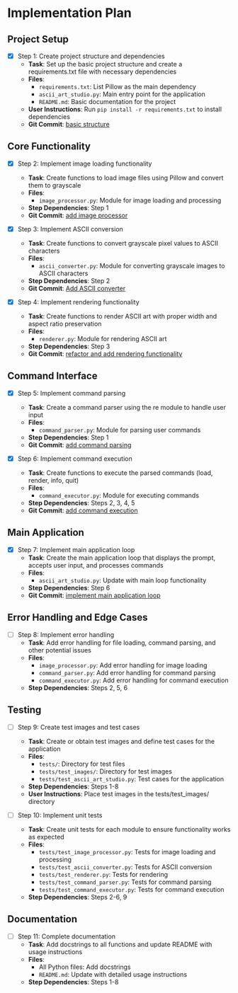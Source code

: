 # Implementation Plan

## Project Setup
- [x] Step 1: Create project structure and dependencies
  - **Task**: Set up the basic project structure and create a requirements.txt file with necessary dependencies
  - **Files**:
    - `requirements.txt`: List Pillow as the main dependency
    - `ascii_art_studio.py`: Main entry point for the application
    - `README.md`: Basic documentation for the project
  - **User Instructions**: Run `pip install -r requirements.txt` to install dependencies
  - **Git Commit**: [basic structure](1b3146a3d1c6af70b0f8a256941dd25249cb4499)

## Core Functionality
- [x] Step 2: Implement image loading functionality
  - **Task**: Create functions to load image files using Pillow and convert them to grayscale
  - **Files**:
    - `image_processor.py`: Module for image loading and processing
  - **Step Dependencies**: Step 1
  - **Git Commit**: [add image processor](33ca40110dee9c1ce81c3c20cc3a26f7acf3b942)
  
- [x] Step 3: Implement ASCII conversion
  - **Task**: Create functions to convert grayscale pixel values to ASCII characters
  - **Files**:
    - `ascii_converter.py`: Module for converting grayscale images to ASCII characters
  - **Step Dependencies**: Step 2
  - **Git Commit**: [Add ASCII converter](e55516163a4c31ce151fdd032747f96caedc112d)

- [x] Step 4: Implement rendering functionality
  - **Task**: Create functions to render ASCII art with proper width and aspect ratio preservation
  - **Files**:
    - `renderer.py`: Module for rendering ASCII art
  - **Step Dependencies**: Step 3
  - **Git Commit**: [refactor and add rendering functionality](34c11f551925705b087d22ca37ea4918b48bc4e8)

## Command Interface
- [x] Step 5: Implement command parsing
  - **Task**: Create a command parser using the re module to handle user input
  - **Files**:
    - `command_parser.py`: Module for parsing user commands
  - **Step Dependencies**: Step 1
  - **Git Commit**: [add command parsing](6dffbaf7e2ab299346e93b88cfd84d8beda3def6)

- [x] Step 6: Implement command execution
  - **Task**: Create functions to execute the parsed commands (load, render, info, quit)
  - **Files**:
    - `command_executor.py`: Module for executing commands
  - **Step Dependencies**: Steps 2, 3, 4, 5
  - **Git Commit**: [add command execution](e7fd7cd87738fa327ecb85233bb29edff6497114)

## Main Application
- [x] Step 7: Implement main application loop
  - **Task**: Create the main application loop that displays the prompt, accepts user input, and processes commands
  - **Files**:
    - `ascii_art_studio.py`: Update with main loop functionality
  - **Step Dependencies**: Step 6
  - **Git Commit**: [implement main application loop]()

## Error Handling and Edge Cases
- [ ] Step 8: Implement error handling
  - **Task**: Add error handling for file loading, command parsing, and other potential issues
  - **Files**:
    - `image_processor.py`: Add error handling for image loading
    - `command_parser.py`: Add error handling for command parsing
    - `command_executor.py`: Add error handling for command execution
  - **Step Dependencies**: Steps 2, 5, 6

## Testing
- [ ] Step 9: Create test images and test cases
  - **Task**: Create or obtain test images and define test cases for the application
  - **Files**:
    - `tests/`: Directory for test files
    - `tests/test_images/`: Directory for test images
    - `tests/test_ascii_art_studio.py`: Test cases for the application
  - **Step Dependencies**: Steps 1-8
  - **User Instructions**: Place test images in the tests/test_images/ directory

- [ ] Step 10: Implement unit tests
  - **Task**: Create unit tests for each module to ensure functionality works as expected
  - **Files**:
    - `tests/test_image_processor.py`: Tests for image loading and processing
    - `tests/test_ascii_converter.py`: Tests for ASCII conversion
    - `tests/test_renderer.py`: Tests for rendering
    - `tests/test_command_parser.py`: Tests for command parsing
    - `tests/test_command_executor.py`: Tests for command execution
  - **Step Dependencies**: Steps 2-6, 9

## Documentation
- [ ] Step 11: Complete documentation
  - **Task**: Add docstrings to all functions and update README with usage instructions
  - **Files**:
    - All Python files: Add docstrings
    - `README.md`: Update with detailed usage instructions
  - **Step Dependencies**: Steps 1-8
